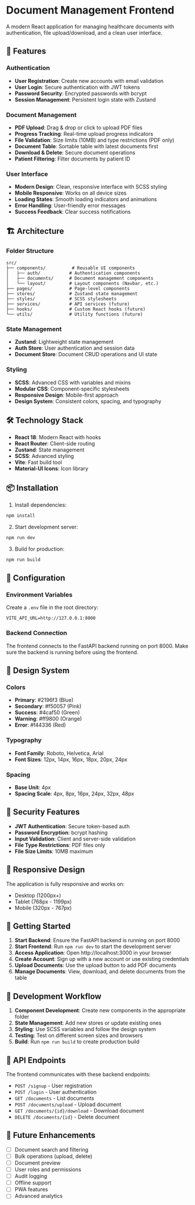 # Document Management Frontend

A modern React application for managing healthcare documents with authentication, file upload/download, and a clean user interface.

## 🚀 Features

### Authentication
- **User Registration**: Create new accounts with email validation
- **User Login**: Secure authentication with JWT tokens
- **Password Security**: Encrypted passwords with bcrypt
- **Session Management**: Persistent login state with Zustand

### Document Management
- **PDF Upload**: Drag & drop or click to upload PDF files
- **Progress Tracking**: Real-time upload progress indicators
- **File Validation**: Size limits (10MB) and type restrictions (PDF only)
- **Document Table**: Sortable table with latest documents first
- **Download & Delete**: Secure document operations
- **Patient Filtering**: Filter documents by patient ID

### User Interface
- **Modern Design**: Clean, responsive interface with SCSS styling
- **Mobile Responsive**: Works on all device sizes
- **Loading States**: Smooth loading indicators and animations
- **Error Handling**: User-friendly error messages
- **Success Feedback**: Clear success notifications

## 🏗️ Architecture

### Folder Structure
```
src/
├── components/          # Reusable UI components
│   ├── auth/           # Authentication components
│   ├── documents/      # Document management components
│   └── layout/         # Layout components (Navbar, etc.)
├── pages/              # Page-level components
├── stores/             # Zustand state management
├── styles/             # SCSS stylesheets
├── services/           # API services (future)
├── hooks/              # Custom React hooks (future)
└── utils/              # Utility functions (future)
```

### State Management
- **Zustand**: Lightweight state management
- **Auth Store**: User authentication and session data
- **Document Store**: Document CRUD operations and UI state

### Styling
- **SCSS**: Advanced CSS with variables and mixins
- **Modular CSS**: Component-specific stylesheets
- **Responsive Design**: Mobile-first approach
- **Design System**: Consistent colors, spacing, and typography

## 🛠️ Technology Stack

- **React 18**: Modern React with hooks
- **React Router**: Client-side routing
- **Zustand**: State management
- **SCSS**: Advanced styling
- **Vite**: Fast build tool
- **Material-UI Icons**: Icon library

## 📦 Installation

1. Install dependencies:
```bash
npm install
```

2. Start development server:
```bash
npm run dev
```

3. Build for production:
```bash
npm run build
```

## 🔧 Configuration

### Environment Variables
Create a `.env` file in the root directory:
```env
VITE_API_URL=http://127.0.0.1:8000
```

### Backend Connection
The frontend connects to the FastAPI backend running on port 8000. Make sure the backend is running before using the frontend.

## 🎨 Design System

### Colors
- **Primary**: #2196f3 (Blue)
- **Secondary**: #f50057 (Pink)
- **Success**: #4caf50 (Green)
- **Warning**: #ff9800 (Orange)
- **Error**: #f44336 (Red)

### Typography
- **Font Family**: Roboto, Helvetica, Arial
- **Font Sizes**: 12px, 14px, 16px, 18px, 20px, 24px

### Spacing
- **Base Unit**: 4px
- **Spacing Scale**: 4px, 8px, 16px, 24px, 32px, 48px

## 🔐 Security Features

- **JWT Authentication**: Secure token-based auth
- **Password Encryption**: bcrypt hashing
- **Input Validation**: Client and server-side validation
- **File Type Restrictions**: PDF files only
- **File Size Limits**: 10MB maximum

## 📱 Responsive Design

The application is fully responsive and works on:
- Desktop (1200px+)
- Tablet (768px - 1199px)
- Mobile (320px - 767px)

## 🚀 Getting Started

1. **Start Backend**: Ensure the FastAPI backend is running on port 8000
2. **Start Frontend**: Run `npm run dev` to start the development server
3. **Access Application**: Open http://localhost:3000 in your browser
4. **Create Account**: Sign up with a new account or use existing credentials
5. **Upload Documents**: Use the upload button to add PDF documents
6. **Manage Documents**: View, download, and delete documents from the table

## 🔄 Development Workflow

1. **Component Development**: Create new components in the appropriate folder
2. **State Management**: Add new stores or update existing ones
3. **Styling**: Use SCSS variables and follow the design system
4. **Testing**: Test on different screen sizes and browsers
5. **Build**: Run `npm run build` to create production build

## 📝 API Endpoints

The frontend communicates with these backend endpoints:
- `POST /signup` - User registration
- `POST /login` - User authentication
- `GET /documents` - List documents
- `POST /documents/upload` - Upload document
- `GET /documents/{id}/download` - Download document
- `DELETE /documents/{id}` - Delete document

## 🎯 Future Enhancements

- [ ] Document search and filtering
- [ ] Bulk operations (upload, delete)
- [ ] Document preview
- [ ] User roles and permissions
- [ ] Audit logging
- [ ] Offline support
- [ ] PWA features
- [ ] Advanced analytics 